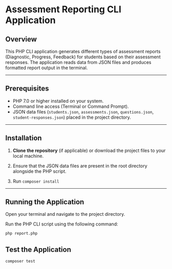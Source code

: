 # Assessment Reporting CLI Application

## Overview

This PHP CLI application generates different types of assessment reports (Diagnostic, Progress, Feedback) for students based on their assessment responses. The application reads data from JSON files and produces formatted report output in the terminal.

---

## Prerequisites

- PHP 7.0 or higher installed on your system.  
- Command line access (Terminal or Command Prompt).  
- JSON data files (`students.json`, `assessments.json`, `questions.json`, `student-responses.json`) placed in the project directory.  

---

## Installation

1. **Clone the repository** (if applicable) or download the project files to your local machine.

2. Ensure that the JSON data files are present in the root directory alongside the PHP script.

3. Run `composer install`

---

## Running the Application

Open your terminal and navigate to the project directory.

Run the PHP CLI script using the following command:

```bash
php report.php
````

## Test the Application

```bash
composer test
````